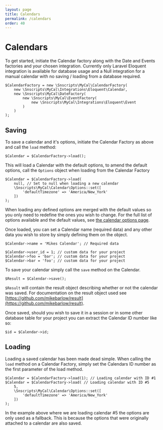 ```yaml
---
layout: page
title: Calendars
permalink: /calendars
order: 40
---
```

# Calendars

To get started, initiate the Calendar factory along with the Date and Events factories and your chosen integration. Currently only Laravel Eloquent integration is available for database usage and a Null integration for a manual calendar with no saving / loading from a database required.

    $CalendarFactory = new \Snscripts\MyCal\CalendarFactory(
        new \Snscripts\MyCal\Integrations\Eloquent\Calendar,
        new \Snscripts\MyCal\DateFactory(
            new \Snscripts\MyCal\EventFactory(
                new \Snscripts\MyCal\Integrations\Eloquent\Event
            )
        )
    );

## Saving

To save a calendar and it's options, initiate the Calendar Factory as above and call the `load` method:

    $Calendar = $CalendarFactory->load();

This will load a Calendar with the default options, to amend the default options, call the `Options` object when loading from the Calendar Factory

    $Calendar = $CalendarFactory->load(
        null, // Set to null when loading a new calendar
        \Snscripts\MyCal\Calendar\Options::set([
            'defaultTimezone' => 'America/New_York'
        ])
    );

When loading any defined options are merged with the default values so you only need to redefine the ones you wish to change. For the full list of options available and the default values, see [the calendar options page](/MyCal/calendar-options).

Once loaded, you can set a Calendar name (required data) and any other data you wish to store by simply defining them on the object.

    $Calendar->name = 'Mikes Calendar'; // Required data

    $Calendar->user_id = 1; // custom data for your project
    $Calendar->foo = 'bar'; // custom data for your project
    $Calendar->bar = 'foo'; // custom data for your project

To save your calendar simply call the `save` method on the Calendar.

    $Result = $Calendar->save();

`$Result` will contain the result object describing whether or not the calendar was saved. For documentation on the result object used see [https://github.com/mikebarlow/result](https://github.com/mikebarlow/result).

Once saved, should you wish to save it in a session or in some other database table for your project you can extract the Calendar ID number like so:

    $id = $Calendar->id;

## Loading

Loading a saved calendar has been made dead simple. When calling the `load` method on a Calendar Factory, simply set the Calendars ID number as the first parameter of the load method.

    $Calendar = $CalendarFactory->load(1); // Loading calendar with ID #1
    $Calendar = $CalendarFactory->load( // Loading calendar with ID #5
        5,
        \Snscripts\MyCal\Calendar\Options::set([
            'defaultTimezone' => 'America/New_York'
        ])
    );

In the example above where we are loading calendar #5 the options are only used as a fallback. This is because the options that were originally attached to a calendar are also saved.


